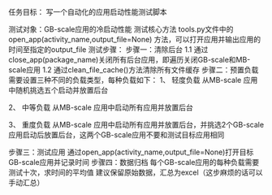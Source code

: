 任务目标：
写一个自动化的应用启动性能测试脚本

测试对象：GB-scale应用的冷启动性能
测试核心方法
tools.py文件中的open_app(activity_name,output_file=None)
方法，可以打开应用并输出应用的时间至指定的output_file
测试步骤：
步骤一：清除后台
1.1	通过close_app(package_name)关闭所有后台应用，即遍历关闭GB-scale和MB-scale应用
1.2	通过clean_file_cache()方法清除所有文件缓存
步骤二：预置负载
需要设置三种不同的负载类型，每种负载如下：
1、	轻度负载
从MB-scale 应用中随机挑选五个启动并放置后台

2、	中等负载
从MB-scale 应用中启动所有应用并放置后台

3、	重度负载
从MB-scale 应用中启动所有应用并放置后台，并挑选2个GB-scale应用启动后放置后台，这两个GB-scale应用不要和测试目标应用相同

步骤三：测试应用
通过open_app(activity_name,output_file=None)打开目标GB-scale应用并记录时间
步骤四：数据归档
每个GB-scale应用的每种负载需要测试十次，求时间的平均值
建议保留原始数据，汇总为excel（这步麻烦的话可以手动汇总）
